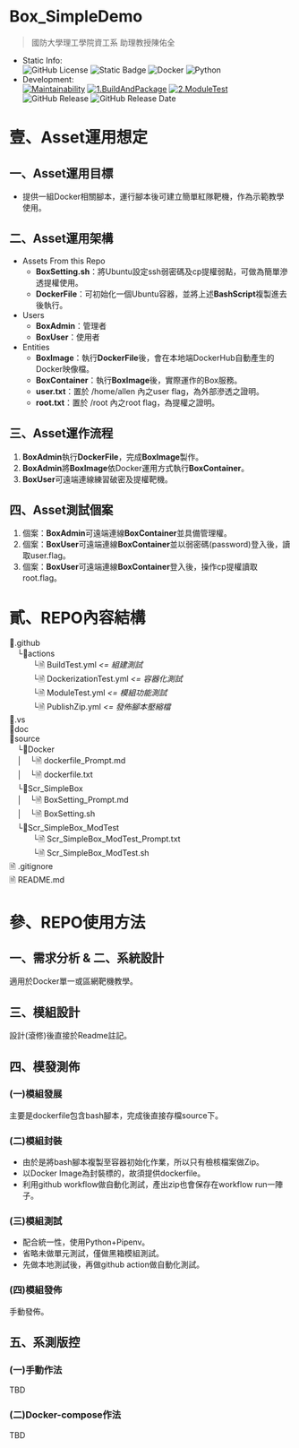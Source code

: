 Box_SimpleDemo
====
> 國防大學理工學院資工系 助理教授陳佑全

* Static Info:<br/> 
  ![GitHub License](https://img.shields.io/github/license/TwMoonBear-Arsenal/Box_PaperPass)
  ![Static Badge](https://img.shields.io/badge/Bash_Script-2A2Ba2)
  ![Docker](https://img.shields.io/badge/Docker-2496ED?logo=docker&logoColor=white)
  ![Python](https://img.shields.io/badge/Python-14354C.svg?logo=python&logoColor=white)
* Development:<br/>
  [![Maintainability](https://api.codeclimate.com/v1/badges/da0c547d8c6236d10e0e/maintainability)](https://codeclimate.com/github/TwMoonBear-Arsenal/Box_PaperPass/maintainability)
  [![1.BuildAndPackage](https://github.com/TwMoonBear-Arsenal/Box_PaperPass/actions/workflows/1.BuildAndPackage.yml/badge.svg)](https://github.com/TwMoonBear-Arsenal/Box_PaperPass/actions/workflows/1.BuildAndPackage.yml)
  [![2.ModuleTest](https://github.com/TwMoonBear-Arsenal/Box_PaperPass/actions/workflows/2.ModuleTest.yml/badge.svg)](https://github.com/TwMoonBear-Arsenal/Box_PaperPass/actions/workflows/2.ModuleTest.yml)
  ![GitHub Release](https://img.shields.io/github/v/release/TwMoonBear-Arsenal/Box_PaperPass)
  ![GitHub Release Date](https://img.shields.io/github/release-date/TwMoonBear-Arsenal/Box_PaperPass)

# 壹、Asset運用想定

## 一、Asset運用目標

* 提供一組Docker相關腳本，運行腳本後可建立簡單紅隊靶機，作為示範教學使用。

## 二、Asset運用架構

* Assets From this Repo
  - **BoxSetting.sh**：將Ubuntu設定ssh弱密碼及cp提權弱點，可做為簡單滲透提權使用。
  - **DockerFile**：可初始化一個Ubuntu容器，並將上述**BashScript**複製進去後執行。
* Users
  - **BoxAdmin**：管理者
  - **BoxUser**：使用者
* Entities
  - **BoxImage**：執行**DockerFile**後，會在本地端DockerHub自動產生的Docker映像檔。
  - **BoxContainer**：執行**BoxImage**後，實際運作的Box服務。
  - **user.txt**：置於 /home/allen 內之user flag，為外部滲透之證明。
  - **root.txt**：置於 /root 內之root flag，為提權之證明。
  
## 三、Asset運作流程

1. **BoxAdmin**執行**DockerFile**，完成**BoxImage**製作。
2. **BoxAdmin**將**BoxImage**依Docker運用方式執行**BoxContainer**。
3. **BoxUser**可遠端連線練習破密及提權靶機。

## 四、Asset測試個案

1. 個案：**BoxAdmin**可遠端連線**BoxContainer**並具備管理權。
2. 個案：**BoxUser**可遠端連線**BoxContainer**並以弱密碼(password)登入後，讀取user.flag。
3. 個案：**BoxUser**可遠端連線**BoxContainer**登入後，操作cp提權讀取root.flag。

# 貳、REPO內容結構

📁.github  <br/>
　└📁actions  <br/>
　　　└🗎 BuildTest.yml *<= 組建測試* <br/> 
　　　└🗎 DockerizationTest.yml *<= 容器化測試* <br/>
　　　└🗎 ModuleTest.yml *<= 模組功能測試* <br/>
　　　└🗎 PublishZip.yml *<= 發佈腳本壓縮檔* <br/>
📁.vs<br/>
📁doc<br/>
📁source<br/>
　└📁Docker<br/>
　│　└🗎 dockerfile_Prompt.md<br/>
　│　└🗎 dockerfile.txt<br/>
　└📁Scr_SimpleBox<br/>
　│　└🗎 BoxSetting_Prompt.md<br/>
　│　└🗎 BoxSetting.sh<br/>
　└📁Scr_SimpleBox_ModTest<br/>
　　　└🗎 Scr_SimpleBox_ModTest_Prompt.txt<br/>
　　　└🗎 Scr_SimpleBox_ModTest.sh<br/>
🗎 .gitignore<br/>
🗎 README.md<br/>

# 參、REPO使用方法

## 一、需求分析 & 二、系統設計

適用於Docker單一或區網靶機教學。

## 三、模組設計

設計(滾修)後直接於Readme註記。

## 四、模發測佈

### (一)模組發展

主要是dockerfile包含bash腳本，完成後直接存檔source下。

### (二)模組封裝

* 由於是將bash腳本複製至容器初始化作業，所以只有檢核檔案做Zip。 
* 以Docker Image為封裝標的，故須提供dockerfile。
* 利用github workflow做自動化測試，產出zip也會保存在workflow run一陣子。

### (三)模組測試

* 配合統一性，使用Python+Pipenv。
* 省略未做單元測試，僅做黑箱模組測試。
* 先做本地測試後，再做github action做自動化測試。

### (四)模組發佈

手動發佈。

## 五、系測版控

### (一)手動作法

TBD

### (二)Docker-compose作法

TBD
